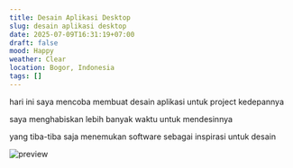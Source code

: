 ```yaml
---
title: Desain Aplikasi Desktop
slug: desain aplikasi desktop
date: 2025-07-09T16:31:19+07:00
draft: false
mood: Happy
weather: Clear
location: Bogor, Indonesia
tags: []
---
```


hari ini saya mencoba membuat desain aplikasi untuk project kedepannya

saya menghabiskan lebih banyak waktu untuk mendesinnya

yang tiba-tiba saja menemukan software sebagai inspirasi untuk desain

![preview](preview.avif)
